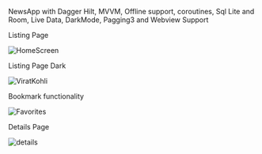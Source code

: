NewsApp with Dagger Hilt, MVVM, Offline support, coroutines, Sql Lite and Room, Live Data, DarkMode, Pagging3 and Webview Support

Listing Page

![HomeScreen](https://github.com/user-attachments/assets/24f72efb-c95b-4bca-8697-84ead52048d8)


Listing Page Dark

![ViratKohli](https://github.com/user-attachments/assets/5018fa40-9cc8-4123-b7b9-eea8d9dc6ad2)


Bookmark functionality

![Favorites](https://github.com/user-attachments/assets/b41bcffa-de5f-4ef6-b28b-97d63352cafd)


Details Page

![details](https://github.com/user-attachments/assets/5b38e078-6184-4cc9-ab76-83e81069083f)
